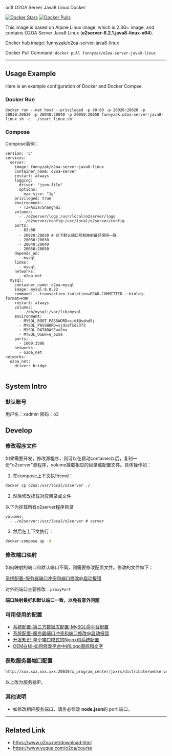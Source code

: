 oc# O2OA Server Java8 Linux Docker

[![Docker Stars](https://img.shields.io/docker/stars/funnyzak/o2oa-server-java8-linux.svg?style=flat-square)](https://hub.docker.com/r/funnyzak/o2oa-server-java8-linux/)
[![Docker Pulls](https://img.shields.io/docker/pulls/funnyzak/o2oa-server-java8-linux.svg?style=flat-square)](https://hub.docker.com/r/funnyzak/o2oa-server-java8-linux/)

This image is based on Alpine Linux image, which is 2.3G+ image, and contains O2OA Server Java8 Linux (**o2server-6.2.1.java8-linux-x64**).

[Docker hub image: funnyzak/o2oa-server-java8-linux](https://hub.docker.com/r/funnyzak/o2oa-server-java8-linux)

Docker Pull Command: `docker pull funnyzak/o2oa-server-java8-linux`

---

## Usage Example

Here is an example configuration of Docker and Docker Compse.

### Docker Run

```Docker
docker run --net host --privileged -p 80:80 -p 20020:20020 -p 20030:20030 -p 20040:20040 -p 20050:20050 funnyzak:o2oa-server-java8-linux sh -c './start_linux.sh'
```

### Compose

Compose事例：

```docker-compose
version: '3'
services:
  server:
    image: funnyzak/o2oa-server-java8-linux
    container_name: o2oa-server
    restart: always
    logging:
      driver: "json-file"
      options:
        max-size: "1g"
    privileged: true
    environment:
      - TZ=Asia/Shanghai
    volumes:
      - ./o2server/logs:/usr/local/o2server/logs
      - ./o2server/config:/usr/local/o2server/config
    ports:
      - 82:80
      - 20020:20020 # 以下默认端口号和映射最好保持一致
      - 20030:20030
      - 20040:20040
      - 20050:20050
    depends_on:
      - mysql
    links:
      - mysql
    networks:
      - o2oa_net
  mysql:
    container_name: o2oa-mysql
    image: mysql:8.0.22
    command: --transaction-isolation=READ-COMMITTED --binlog-format=ROW
    restart: always
    volumes:
      - ./db/mysql:/var/lib/mysql
    environment:
      - MYSQL_ROOT_PASSWORD=sjdf@sdnd5j
      - MYSQL_PASSWORD=sjdsdfsd23f3
      - MYSQL_DATABASE=o2oa
      - MYSQL_USER=u_o2oa
    ports:
      - 1060:3306
    networks:
      - o2oa_net
networks:
  o2oa_net:
    driver: bridge
      
```

## System Intro

### 默认账号

用户名：xadmin  密码：o2


## Develop

### 修改程序文件

如果需要开发，修改源程序，则可以在启动container以后，复制一份"o2server"源程序，volume挂载相应的目录或配置文件。具体操作如：

1. 在compose上下文执行cmd：
  
```bash
docker cp o2oa:/usr/local/o2server ./
```

2. 然后修改挂载对应目录或文件

以下为挂载所有o2server程序目录

```compose
volumes:
  - ./o2server:/usr/local/o2server # server
```

3. 然后在上下文执行：

```bash
docker-compose up -d
```

### 修改端口映射

如何映射的端口和默认端口不同，则需要修改配置文件。修改的文件如下：

[系统配置-服务器端口冲突和端口修改@启动报错](https://www.yuque.com/o2oa/course/ugnw7f)

对外的端口主要修改：`proxyPort`

**端口映射最好和默认端口一致，以免有意外问题**

### 可用使用的配置

* [系统配置-第三方数据库配置-MySQL@平台配置](https://www.yuque.com/o2oa/course/qlyse7)
* [系统配置-服务器端口冲突和端口修改@启动报错](https://www.yuque.com/o2oa/course/ugnw7f)
* [开发知识-单个端口模式的Nginx和系统配置](https://www.yuque.com/o2oa/course/ar1gnh)
* [OEM白标-如何修改平台中的Logo图标和文字](https://www.yuque.com/o2oa/course/qfbuga)

### 获取服务器端口配置

```html
http://xxx.xxx.xxx.xxx:20030/x_program_center/jaxrs/distribute/webserver/assemble/source/xxx.xxx.xxx.xxx
````
以上改为服务器IP。

### 其他说明

* 如修改相应服务端口，请务必修改 **node.json**的 port 端口。


---

## Related Link

* https://www.o2oa.net/download.html
* https://www.yuque.com/o2oa/course
